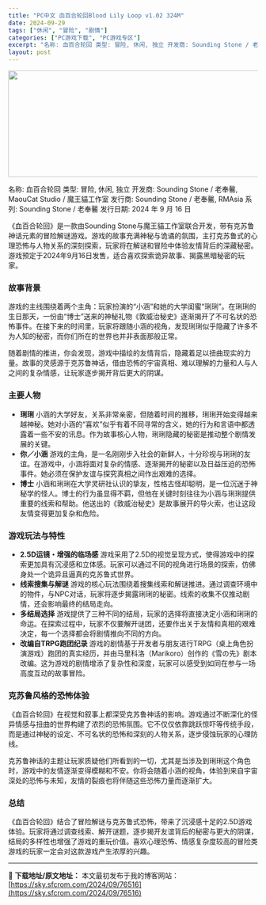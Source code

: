 ```yaml
---
title: "PC中文 血百合轮回Blood Lily Loop v1.02 324M"
date: 2024-09-29
tags: ["休闲", "冒险", "剧情"]
categories: ["PC游戏下载", "PC游戏专区"]
excerpt: "名称: 血百合轮回 类型: 冒险, 休闲, 独立 开发商: Sounding Stone / 老奉毊, MaouCat Studio / 魔王貓工作室 发行商: Sounding Stone / 老奉毊, RMAsia 系列: Sounding Stone / 老奉毊 发行日期: 2024 年 9 &hellip;"
layout: post
---
```


<img class="aligncenter size-full wp-image-76517" src="https://sky.sfcrom.com/wp-content/uploads/2024/09/2024092823541466.webp" alt="" width="660" height="215" />

名称: 血百合轮回
类型: 冒险, 休闲, 独立
开发商: Sounding Stone / 老奉毊, MaouCat Studio / 魔王貓工作室
发行商: Sounding Stone / 老奉毊, RMAsia
系列: Sounding Stone / 老奉毊
发行日期: 2024 年 9 月 16 日

《血百合轮回》是一款由Sounding Stone与魔王貓工作室联合开发，带有克苏鲁神话元素的冒险解谜游戏。游戏的故事充满神秘与诡谲的氛围，主打克苏鲁式的心理恐怖与人物关系的深刻探索，玩家将在解谜和冒险中体验友情背后的深藏秘密。游戏预定于2024年9月16日发售，适合喜欢探索诡异故事、揭露黑暗秘密的玩家。
<h3>故事背景</h3>
游戏的主线围绕着两个主角：玩家扮演的“小涵”和她的大学闺蜜“琍琍”。在琍琍的生日那天，一份由“博士”送来的神秘礼物《敦威治秘史》逐渐揭开了不可名状的恐怖事件。在接下来的时间里，玩家将跟随小涵的视角，发现琍琍似乎隐藏了许多不为人知的秘密，而你们所在的世界也并非表面那般正常。

随着剧情的推进，你会发现，游戏中描绘的友情背后，隐藏着足以扭曲现实的力量。故事的灵感源于克苏鲁神话，借由恐怖的宇宙真相、难以理解的力量和人与人之间的复杂情感，让玩家逐步揭开背后更大的阴谋。
<h3>主要人物</h3>
<ul>
 	<li><strong>琍琍</strong>
小涵的大学好友，关系非常亲密，但随着时间的推移，琍琍开始变得越来越神秘。她对小涵的“喜欢”似乎有着不同寻常的含义，她的行为和言语中都透露着一些不安的讯息。作为故事核心人物，琍琍隐藏的秘密是推动整个剧情发展的关键。</li>
 	<li><strong>你／小涵</strong>
游戏的主角，是一名刚刚步入社会的新鲜人，十分珍视与琍琍的友谊。在游戏中，小涵将面对复杂的情感、逐渐揭开的秘密以及日益压迫的恐怖事件。她必须在保护友谊与探究真相之间作出艰难的选择。</li>
 	<li><strong>博士</strong>
小涵和琍琍在大学灵研社认识的挚友，性格古怪却聪明，是一位沉迷于神秘学的怪人。博士的行为虽显得不羁，但他在关键时刻往往为小涵与琍琍提供重要的线索和帮助。他送出的《敦威治秘史》是故事展开的导火索，也让这段友情变得更加复杂和危险。</li>
</ul>
<h3>游戏玩法与特性</h3>
<ul>
 	<li><strong>2.5D运镜・增强的临场感</strong>
游戏采用了2.5D的视觉呈现方式，使得游戏中的探索更加具有沉浸感和立体感。玩家可以通过不同的视角进行场景的探索，仿佛身处一个诡异且逼真的克苏鲁式世界。</li>
 	<li><strong>线索搜集与解谜</strong>
游戏的核心玩法围绕着搜集线索和解谜推进。通过调查环境中的物件，与NPC对话，玩家将逐步揭露琍琍的秘密。线索的收集不仅推动剧情，还会影响最终的结局走向。</li>
 	<li><strong>多结局选择</strong>
游戏提供了三种不同的结局，玩家的选择将直接决定小涵和琍琍的命运。在探索过程中，玩家不仅要解开谜团，还要作出关于友情和真相的艰难决定，每一个选择都会将剧情推向不同的方向。</li>
 	<li><strong>改编自TRPG跑团纪录</strong>
游戏的剧情基于开发者与朋友进行TRPG（桌上角色扮演游戏）跑团的真实经历，并由马里科洛（Marikoro）创作的《雪の先》剧本改编。这为游戏的剧情增添了复杂性和深度，玩家可以感受到如同在参与一场高度互动的故事冒险。</li>
</ul>
<h3>克苏鲁风格的恐怖体验</h3>
《血百合轮回》在视觉和叙事上都深受克苏鲁神话的影响。游戏通过不断深化的怪异情感与扭曲的世界构建了浓烈的恐怖氛围。它不仅仅依靠跳跃惊吓等传统手段，而是通过神秘的设定、不可名状的恐怖和深刻的人物关系，逐步侵蚀玩家的心理防线。

克苏鲁神话的主题让玩家质疑他们所看到的一切，尤其是当涉及到琍琍这个角色时，游戏中的友情逐渐变得模糊和不安。你将会随着小涵的视角，体验到来自宇宙深处的恐怖与未知，友情的裂痕也将伴随这些恐怖力量而逐渐扩大。
<h3>总结</h3>
《血百合轮回》结合了冒险解谜与克苏鲁式恐怖，带来了沉浸感十足的2.5D游戏体验。玩家将通过调查线索、解开谜题，逐步揭开友谊背后的秘密与更大的阴谋，结局的多样性也增强了游戏的重玩价值。喜欢心理恐怖、情感复杂度较高的冒险类游戏的玩家一定会对这款游戏产生浓厚的兴趣。

---
📖 **下载地址/原文地址：** 本文最初发布于我的博客网站：[https://sky.sfcrom.com/2024/09/76516](https://sky.sfcrom.com/2024/09/76516)

